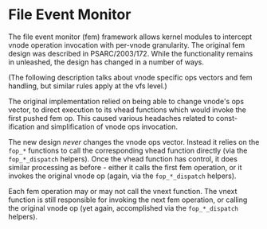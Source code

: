 File Event Monitor
==================

The file event monitor (fem) framework allows kernel modules to intercept
vnode operation invocation with per-vnode granularity.  The original fem
design was described in PSARC/2003/172.  While the functionality remains in
unleashed, the design has changed in a number of ways.

(The following description talks about vnode specific ops vectors and fem
handling, but similar rules apply at the vfs level.)

The original implementation relied on being able to change vnode's ops
vector, to direct execution to its vhead functions which would invoke the
first pushed fem op.  This caused various headaches related to
const-ification and simplification of vnode ops invocation.

The new design *never* changes the vnode ops vector.  Instead it relies on
the `fop_*` functions to call the corresponding vhead function directly (via
the `fop_*_dispatch` helpers).  Once the vhead function has control, it does
similar processing as before - either it calls the first fem operation, or
it invokes the original vnode op (again, via the `fop_*_dispatch` helpers).

Each fem operation may or may not call the vnext function.  The vnext
function is still responsible for invoking the next fem operation, or
calling the original vnode op (yet again, accomplished via the
`fop_*_dispatch` helpers).
